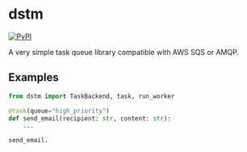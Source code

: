 # dstm

[![PyPI](https://img.shields.io/pypi/v/dstm)](https://pypi.org/project/dstm/)

A very simple task queue library compatible with AWS SQS or AMQP.

## Examples

```python
from dstm import TaskBackend, task, run_worker

@task(queue="high_priority")
def send_email(recipient: str, content: str):
    ...

send_email.
